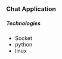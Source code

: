 <h3>Chat Application </h3>
<h5>Technologies</h5>
<ul>
<li>Socket</li>
<li>python</li>
<li>linux</li>
</ul>
